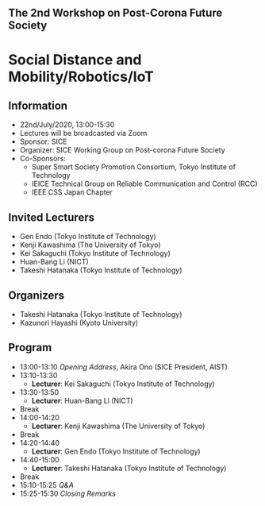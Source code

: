 ## The 2nd Workshop on Post-Corona Future Society
# Social Distance and Mobility/Robotics/IoT

## Information
- 22nd/July/2020, 13:00-15:30
- Lectures will be broadcasted via Zoom
- Sponsor: SICE
- Organizer: SICE Working Group on Post-corona Future Society
- Co-Sponsors:
  - Super Smart Society Promotion Consortium, Tokyo Institute of Technology
  - IEICE Technical Group on Reliable Communication and Control (RCC)
  - IEEE CSS Japan Chapter

## Invited Lecturers
- Gen Endo (Tokyo Institute of Technology)
- Kenji Kawashima (The University of Tokyo)
- Kei Sakaguchi (Tokyo Institute of Technology)
- Huan-Bang Li (NICT)
- Takeshi Hatanaka (Tokyo Institute of Technology)

## Organizers
- Takeshi Hatanaka (Tokyo Institute of Technology)
- Kazunori Hayashi (Kyoto University)

## Program
- 13:00-13:10 *Opening Address*, Akira Ono (SICE President, AIST)
- 13:10-13:30 
  - **Lecturer**: Kei Sakaguchi (Tokyo Institute of Technology)
- 13:30-13:50 
  - **Lecturer**: Huan-Bang Li (NICT)
- Break
- 14:00-14:20 
  - **Lecturer**: Kenji Kawashima (The University of Tokyo)
- Break
- 14:20-14:40 
  - **Lecturer**: Gen Endo (Tokyo Institute of Technology)
- 14:40-15:00 
  - **Lecturer**: Takeshi Hatanaka (Tokyo Institute of Technology)
- Break
- 15:10-15:25 *Q&A*
- 15:25-15:30 *Closing Remarks*
